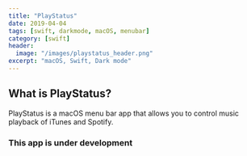 ```yaml
---
title: "PlayStatus"
date: 2019-04-04
tags: [swift, darkmode, macOS, menubar]
category: [swift]
header:
  image: "/images/playstatus_header.png"
excerpt: "macOS, Swift, Dark mode"
---
```

## What is PlayStatus?
PlayStatus is a macOS menu bar app that allows you to control music playback of iTunes and Spotify.

### This app is under development
<!-- Rates is a simple macOS app that lives in your menu bar that allows you to quickly convert between currencies of your choice as well as monitor the exchange rates. It uses the fixer.io API to receive the exchange rates of 170 currencies, including Bitcoin, Gold and Silver rates.

The app allows you to choose any of the 170 currencies as your base currency to view the exchange rates. By default the base currency is set to USD. The rates are updated hourly.

You can check out the project on [GitHub](https://github.com/nbolar/Rates).

<div style="width:image width px; font-size:80%; text-align:center;"><img src="{{ site.url }}{{ site.baseurl }}/images/rates_screenshot.png" alt="Darko" width="width" height="height" style="padding-bottom:0.5em;" /></div>

---

<div style="width:image width px; font-size:80%; text-align:center;"><img src="{{ site.url }}{{ site.baseurl }}/images/rates_preview.gif" alt="Darko" width="width" height="height" style="padding-bottom:0.5em;" />Rates in action</div> -->
